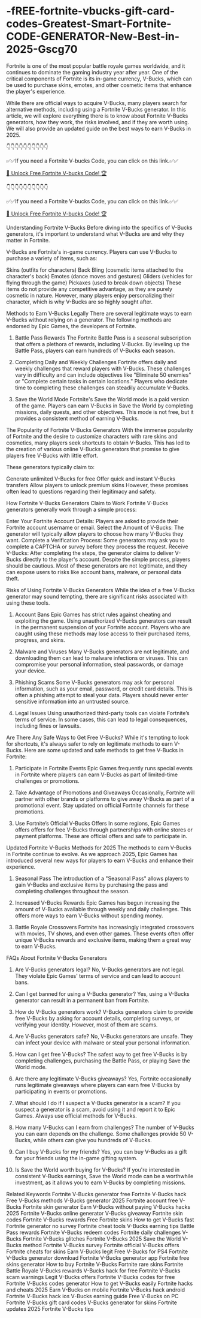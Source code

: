 # -fREE-fortnite-vbucks-gift-card-codes-Greatest-Smart-Fortnite-CODE-GENERATOR-New-Best-in-2025-Gscg70
Fortnite is one of the most popular battle royale games worldwide, and it continues to dominate the gaming industry year after year. One of the critical components of Fortnite is its in-game currency, V-Bucks, which can be used to purchase skins, emotes, and other cosmetic items that enhance the player's experience.

While there are official ways to acquire V-Bucks, many players search for alternative methods, including using a Fortnite V-Bucks generator. In this article, we will explore everything there is to know about Fortnite V-Bucks generators, how they work, the risks involved, and if they are worth using. We will also provide an updated guide on the best ways to earn V-Bucks in 2025.

👇👇👇👇👇👇👇👇👇👇

✅✅If you need a Fortnite V-bucks Code, you can click on this link.✅✅

[🚀 Unlock Free Fortnite V-bucks Code! 🏆](https://www.aeroned.com/getmedia/8e357b27-941d-43dd-8241-39d7c92c4b96/newvbucksar.html.aspx)

👇👇👇👇👇👇👇👇👇👇

✅✅If you need a Fortnite V-bucks Code, you can click on this link.✅✅

[🚀 Unlock Free Fortnite V-bucks Code! 🏆](https://www.aeroned.com/getmedia/8e357b27-941d-43dd-8241-39d7c92c4b96/newvbucksar.html.aspx)

Understanding Fortnite V-Bucks
Before diving into the specifics of V-Bucks generators, it's important to understand what V-Bucks are and why they matter in Fortnite.

V-Bucks are Fortnite's in-game currency. Players can use V-Bucks to purchase a variety of items, such as:

Skins (outfits for characters)
Back Bling (cosmetic items attached to the character's back)
Emotes (dance moves and gestures)
Gliders (vehicles for flying through the game)
Pickaxes (used to break down objects)
These items do not provide any competitive advantage, as they are purely cosmetic in nature. However, many players enjoy personalizing their character, which is why V-Bucks are so highly sought after.

Methods to Earn V-Bucks Legally
There are several legitimate ways to earn V-Bucks without relying on a generator. The following methods are endorsed by Epic Games, the developers of Fortnite.

1. Battle Pass Rewards
The Fortnite Battle Pass is a seasonal subscription that offers a plethora of rewards, including V-Bucks. By leveling up the Battle Pass, players can earn hundreds of V-Bucks each season.

2. Completing Daily and Weekly Challenges
Fortnite offers daily and weekly challenges that reward players with V-Bucks. These challenges vary in difficulty and can include objectives like "Eliminate 50 enemies" or "Complete certain tasks in certain locations." Players who dedicate time to completing these challenges can steadily accumulate V-Bucks.

3. Save the World Mode
Fortnite's Save the World mode is a paid version of the game. Players can earn V-Bucks in Save the World by completing missions, daily quests, and other objectives. This mode is not free, but it provides a consistent method of earning V-Bucks.

The Popularity of Fortnite V-Bucks Generators
With the immense popularity of Fortnite and the desire to customize characters with rare skins and cosmetics, many players seek shortcuts to obtain V-Bucks. This has led to the creation of various online V-Bucks generators that promise to give players free V-Bucks with little effort.

These generators typically claim to:

Generate unlimited V-Bucks for free
Offer quick and instant V-Bucks transfers
Allow players to unlock premium skins
However, these promises often lead to questions regarding their legitimacy and safety.

How Fortnite V-Bucks Generators Claim to Work
Fortnite V-Bucks generators generally work through a simple process:

Enter Your Fortnite Account Details: Players are asked to provide their Fortnite account username or email.
Select the Amount of V-Bucks: The generator will typically allow players to choose how many V-Bucks they want.
Complete a Verification Process: Some generators may ask you to complete a CAPTCHA or survey before they process the request.
Receive V-Bucks: After completing the steps, the generator claims to deliver V-Bucks directly to the player's account.
Despite the simple process, players should be cautious. Most of these generators are not legitimate, and they can expose users to risks like account bans, malware, or personal data theft.

Risks of Using Fortnite V-Bucks Generators
While the idea of a free V-Bucks generator may sound tempting, there are significant risks associated with using these tools.

1. Account Bans
Epic Games has strict rules against cheating and exploiting the game. Using unauthorized V-Bucks generators can result in the permanent suspension of your Fortnite account. Players who are caught using these methods may lose access to their purchased items, progress, and skins.

2. Malware and Viruses
Many V-Bucks generators are not legitimate, and downloading them can lead to malware infections or viruses. This can compromise your personal information, steal passwords, or damage your device.

3. Phishing Scams
Some V-Bucks generators may ask for personal information, such as your email, password, or credit card details. This is often a phishing attempt to steal your data. Players should never enter sensitive information into an untrusted source.

4. Legal Issues
Using unauthorized third-party tools can violate Fortnite’s terms of service. In some cases, this can lead to legal consequences, including fines or lawsuits.

Are There Any Safe Ways to Get Free V-Bucks?
While it's tempting to look for shortcuts, it's always safer to rely on legitimate methods to earn V-Bucks. Here are some updated and safe methods to get free V-Bucks in Fortnite:

1. Participate in Fortnite Events
Epic Games frequently runs special events in Fortnite where players can earn V-Bucks as part of limited-time challenges or promotions.

2. Take Advantage of Promotions and Giveaways
Occasionally, Fortnite will partner with other brands or platforms to give away V-Bucks as part of a promotional event. Stay updated on official Fortnite channels for these promotions.

3. Use Fortnite’s Official V-Bucks Offers
In some regions, Epic Games offers offers for free V-Bucks through partnerships with online stores or payment platforms. These are official offers and safe to participate in.

Updated Fortnite V-Bucks Methods for 2025
The methods to earn V-Bucks in Fortnite continue to evolve. As we approach 2025, Epic Games has introduced several new ways for players to earn V-Bucks and enhance their experience.

1. Seasonal Pass
The introduction of a "Seasonal Pass" allows players to gain V-Bucks and exclusive items by purchasing the pass and completing challenges throughout the season.

2. Increased V-Bucks Rewards
Epic Games has begun increasing the amount of V-Bucks available through weekly and daily challenges. This offers more ways to earn V-Bucks without spending money.

3. Battle Royale Crossovers
Fortnite has increasingly integrated crossovers with movies, TV shows, and even other games. These events often offer unique V-Bucks rewards and exclusive items, making them a great way to earn V-Bucks.

FAQs About Fortnite V-Bucks Generators
1. Are V-Bucks generators legal? No, V-Bucks generators are not legal. They violate Epic Games' terms of service and can lead to account bans.

2. Can I get banned for using a V-Bucks generator? Yes, using a V-Bucks generator can result in a permanent ban from Fortnite.

3. How do V-Bucks generators work? V-Bucks generators claim to provide free V-Bucks by asking for account details, completing surveys, or verifying your identity. However, most of them are scams.

4. Are V-Bucks generators safe? No, V-Bucks generators are unsafe. They can infect your device with malware or steal your personal information.

5. How can I get free V-Bucks? The safest way to get free V-Bucks is by completing challenges, purchasing the Battle Pass, or playing Save the World mode.

6. Are there any legitimate V-Bucks giveaways? Yes, Fortnite occasionally runs legitimate giveaways where players can earn free V-Bucks by participating in events or promotions.

7. What should I do if I suspect a V-Bucks generator is a scam? If you suspect a generator is a scam, avoid using it and report it to Epic Games. Always use official methods for V-Bucks.

8. How many V-Bucks can I earn from challenges? The number of V-Bucks you can earn depends on the challenge. Some challenges provide 50 V-Bucks, while others can give you hundreds of V-Bucks.

9. Can I buy V-Bucks for my friends? Yes, you can buy V-Bucks as a gift for your friends using the in-game gifting system.

10. Is Save the World worth buying for V-Bucks? If you're interested in consistent V-Bucks earnings, Save the World mode can be a worthwhile investment, as it allows you to earn V-Bucks by completing missions.

Related Keywords
Fortnite V-Bucks generator free
Fortnite V-Bucks hack
Free V-Bucks methods
V-Bucks generator 2025
Fortnite account free V-Bucks
Fortnite skin generator
Earn V-Bucks without paying
V-Bucks hacks 2025
Fortnite V-Bucks online generator
V-Bucks giveaway
Fortnite skin codes
Fortnite V-Bucks rewards
Free Fortnite skins
How to get V-Bucks fast
Fortnite generator no survey
Fortnite cheat tools
V-Bucks earning tips
Battle Pass rewards
Fortnite V-Bucks redeem codes
Fortnite daily challenges V-Bucks
Fortnite V-Bucks glitches
Fortnite V-Bucks 2025
Save the World V-Bucks method
Fortnite V-Bucks survey
Fortnite official V-Bucks offers
Fortnite cheats for skins
Earn V-Bucks legit
Free V-Bucks for PS4
Fortnite V-Bucks generator download
Fortnite V-Bucks generator app
Fortnite free skins generator
How to buy Fortnite V-Bucks
Fortnite rare skins
Fortnite Battle Royale V-Bucks rewards
V-Bucks hack for free
Fortnite V-Bucks scam warnings
Legit V-Bucks offers
Fortnite V-Bucks codes for free
Fortnite V-Bucks codes generator
How to get V-Bucks easily
Fortnite hacks and cheats 2025
Earn V-Bucks on mobile
Fortnite V-Bucks hack android
Fortnite V-Bucks hack ios
V-Bucks earning guide
Free V-Bucks on PC
Fortnite V-Bucks gift card codes
V-Bucks generator for skins
Fortnite updates 2025
Fortnite V-Bucks tips
